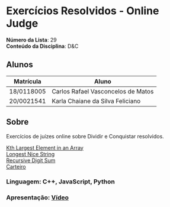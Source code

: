 # Exercícios Resolvidos - Online Judge

**Número da Lista**: 29<br>
**Conteúdo da Disciplina**: D&C<br>

## Alunos
|Matrícula | Aluno |
| -- | -- |
| 18/0118005 | Carlos Rafael Vasconcelos de Matos |
| 20/0021541 | Karla Chaiane da Silva Feliciano    |

## Sobre 
Exercícios de juízes online sobre Dividir e Conquistar resolvidos.

[Kth Largest Element in an Array](https://leetcode.com/problems/kth-largest-element-in-an-array/)  
[Longest Nice String](https://leetcode.com/problems/kth-largest-element-in-an-array/)  
[Recursive Digit Sum](https://www.hackerrank.com/challenges/recursive-digit-sum/problem)  
[Carteiro](./carteiro/carteiro.pdf)  


### Linguagem: C++, JavaScript, Python<br>
### Apresentação: [Vídeo](presentationDC.mp4)
